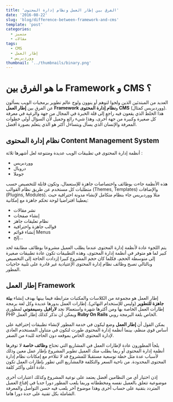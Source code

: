 ```yaml
---
title: 'الفرق بين إطار العمل ونظام إدارة المحتوى'
date: '2016-08-22'
slug: 'blog/difference-between-framework-and-cms'
template: 'post'
categories:
  - متميز
  - مقالات
tags:
  - CMS
  - إطار العمل
  - ووردبريس
thumbnail: '../thumbnails/binary.png'
---
```


# ما هو الفرق بين Framework و CMS ؟

العديد من المبتدئين الذين ولجوا لتوهم أو ينوون ولوج عالم تطوير برمجيات الويب يسألون عن الفرق بين **إطار العمل Framework** و**نظام إدارة المحتوى CMS** (ووردبريس كمثال). هذا الخلط الذي يقعون فيه راجع إلى قلة الخبرة في المجال من جهة والرغبة في معرفة كل صغيرة وكبيرة من جهة أخرى، وهذا شيء رائع وجميل لأن السؤال أولى خطوات المعرفة والإنسان الذي يسأل ويتساءل أكثر هو الذي يتعلم بصورة أفضل.

## نظام إدارة المحتوى Content Management System

أنظمة إدارة المحتوى في تطبيقات الويب عديدة ومتنوعة لعل أشهرها ثلاثة :

- ووردبريس
- دروبال
- جوملا

هذه الأنظمة جاءت بوظائف واختصاصات جاهزة للإستعمال، وتكون قابلة للتخصيص حسب متطلبات كل مستخدم عن طريق نظام القوالب (Themes, Templates) والإضافات (Plugins, Modules). مثلا ووردبريس جاء بنظام متكامل لإنشاء مدونة احترافية حيث يعطينا افتراضيا لوحة تحكم جاهزة مع إمكانية:

- نشر مقالات
- إنشاء صفحات
- نظام تعليقات جاهز
- قوالب جاهزة واحترافية
- إنشاء قوائم Menus
- إلخ...

يتم اللجوء عادة لأنظمة إدارة المحتوى عندما يطلب العميل مشروعا بوظائف مطابقة لحد كبير لما هو متوفر في أنظمة إدارة المحتوى، وهذه التطبيقات تكون عادة تطبيقات صغيرة إلى متوسطة الحجم، فكلما كان حجم المشروع كبيرا إزدادت الحاجة إلى التخصيص وبالتالي تصبح وظائف نظام إدارة المحتوى الإعتيادية غير قادرة على تلبية حاجيات المطور.

## إطار العمل Framework

إطار العمل هو مجموعة من الكلاسات والمكتبات مترابطة فيما بينها بهدف إنشاء **بيئة جاهزة للتطوير** (وليس للإستخدام النهائي). إطارات العمل بدورها عديدة وكل لغة برمجة إطارات العمل الخاصة بها ومن أكثرها شهرة واستعمالا نجد **لارافيل** و**سيمفوني** لمطوري PHP ويمكن أن نذكر كذلك إطار العمل **Ruby On Rails** الخاص بلغة البرمجة روبي.

يمكن القول أن **إطار العمل** وضع ليكون في خدمة المطور لإنشاء تطبيقات إحترافية على أساس قوي منظم، بينما أنظمة إدارة المحتوى طورت لتكون في متناول المستخدم العادي لإدارة المحتوى الخاص بموقعه دون الحاجة للبدء من الصفر.

يلجأ المطورون عادة لإطارات العمل في المشاريع التي تحتاج **وظائف خاصة** لا توفرها أنظمة إدارة المحتوى أو ربما يطلب منك العميل تطوير المشروع بإطار عمل معين وذلك لأسباب عدة مثل خطة توسعية مستقبلا للمشروع قد لا تتلاءم مع إمكانات نظام إدارة المحتوى المحدودة. من ناحية السعر والتكلفة فالمشاريع التي تطور بإطارات العمل تكون عادة أغلى وأكثر كلفة.

إذن اختيار أي من النظامين أفضل يعتمد على نوعية المشروع وكذلك اعتبارات أخرى موضوعية تتعلق بالعميل نفسه ومخططاته وربما يلعب المطور دورا جديا في إقناع العميل المتردد بتقنية على حساب أخرى وهذا موضوع آخر يلعب فيه حسن التواصل والمعرفة الشاملة بكل تقنية على حدة دورا هاما.
